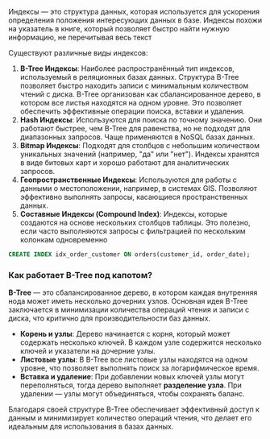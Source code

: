 Индексы — это структура данных, которая используется для ускорения определения положения интересующих данных в базе. Индексы похожи на указатель в книге, который позволяет быстро найти нужную информацию, не перечитывая весь текст

Существуют различные виды индексов:
1. **B-Tree Индексы**: Наиболее распространённый тип индексов, используемый в реляционных базах данных. Структура B-Tree позволяет быстро находить записи с минимальным количеством чтений с диска. B-Tree организован как сбалансированное дерево, в котором все листья находятся на одном уровне. Это позволяет обеспечить эффективные операции поиска, вставки и удаления.
2. **Hash Индексы**: Используются для поиска по точному значению. Они работают быстрее, чем B-Tree для равенства, но не подходят для диапазонных запросов. Чаще применяются в NoSQL базах данных.
3. **Bitmap Индексы**: Подходят для столбцов с небольшим количеством уникальных значений (например, "да" или "нет"). Индексы хранятся в виде битовых карт и хорошо работают для аналитических запросов.
4. **Геопространственные Индексы**: Используются для работы с данными о местоположении, например, в системах GIS. Позволяют эффективно выполнять запросы, касающиеся пространственных данных.
5. **Составные Индексы (Compound Index)**: Индексы, которые создаются на основе нескольких столбцов таблицы. Это полезно, если часто выполняются запросы с фильтрацией по нескольким колонкам одновременно
```sql
CREATE INDEX idx_order_customer ON orders(customer_id, order_date);
```
### Как работает B-Tree под капотом?
**B-Tree** — это сбалансированное дерево, в котором каждая внутренняя нода может иметь несколько дочерних узлов. Основная идея B-Tree заключается в минимизации количества операций чтения и записи с диска, что критично для производительности баз данных.

- **Корень и узлы**: Дерево начинается с корня, который может содержать несколько ключей. В каждом узле содержится несколько ключей и указатели на дочерние узлы.
- **Листовые узлы**: В B-Tree все листовые узлы находятся на одном уровне, что позволяет выполнять поиск за логарифмическое время.
- **Вставка и удаление**: При добавлении новых ключей узлы могут переполняться, тогда дерево выполняет **разделение узла**. При удалении — узлы могут объединяться, чтобы сохранять баланс.

Благодаря своей структуре B-Tree обеспечивает эффективный доступ к данным и минимизирует количество операций чтения, что делает его идеальным для использования в базах данных.